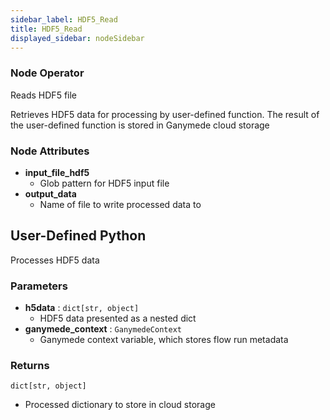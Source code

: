 ```yaml
---
sidebar_label: HDF5_Read
title: HDF5_Read
displayed_sidebar: nodeSidebar
---
```


### Node Operator
Reads HDF5 file

Retrieves HDF5 data for processing by user-defined function. The result of the user-defined
function is stored in Ganymede cloud storage


### Node Attributes
- **input_file_hdf5**
  - Glob pattern for HDF5 input file
- **output_data**
  - Name of file to write processed data to
## User-Defined Python
Processes HDF5 data


### Parameters
- **h5data** : `dict[str, object]`
    - HDF5 data presented as a nested dict
- **ganymede_context** : `GanymedeContext`
    - Ganymede context variable, which stores flow run metadata


### Returns
`dict[str, object]`
  - Processed dictionary to store in cloud storage